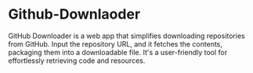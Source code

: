 # Github-Downlaoder
GitHub Downloader is a web app that simplifies downloading repositories from GitHub. Input the repository URL, and it fetches the contents, packaging them into a downloadable file. It's a user-friendly tool for effortlessly retrieving code and resources.
